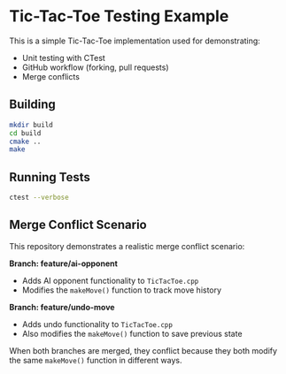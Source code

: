 # Tic-Tac-Toe Testing Example

This is a simple Tic-Tac-Toe implementation used for demonstrating:
- Unit testing with CTest
- GitHub workflow (forking, pull requests)
- Merge conflicts

## Building

```bash
mkdir build
cd build
cmake ..
make
```

## Running Tests

```bash
ctest --verbose
```

## Merge Conflict Scenario

This repository demonstrates a realistic merge conflict scenario:

**Branch: feature/ai-opponent**
- Adds AI opponent functionality to `TicTacToe.cpp`
- Modifies the `makeMove()` function to track move history

**Branch: feature/undo-move**
- Adds undo functionality to `TicTacToe.cpp`
- Also modifies the `makeMove()` function to save previous state

When both branches are merged, they conflict because they both modify the same `makeMove()` function in different ways.
